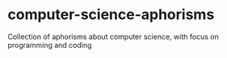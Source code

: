 # computer-science-aphorisms
Collection of aphorisms about computer science, with focus on programming and coding
